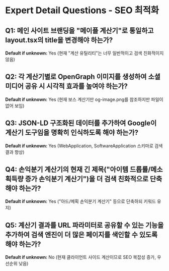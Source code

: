 # Expert Detail Questions - SEO 최적화

## Q1: 메인 사이트 브랜딩을 "메이플 계산기"로 통일하고 layout.tsx의 title을 변경해야 하는가?
**Default if unknown:** Yes (현재 "계산 유틸리티"는 너무 일반적이고 검색 친화적이지 않음)

## Q2: 각 계산기별로 OpenGraph 이미지를 생성하여 소셜 미디어 공유 시 시각적 효과를 높여야 하는가?
**Default if unknown:** Yes (현재 보스 계산기만 og-image.png를 참조하지만 파일이 없어 보임)

## Q3: JSON-LD 구조화된 데이터를 추가하여 Google이 계산기 도구임을 명확히 인식하도록 해야 하는가?
**Default if unknown:** Yes (WebApplication, SoftwareApplication 스키마로 검색 결과 향상)

## Q4: 손익분기 계산기의 현재 긴 제목("아이템 드롭률/메소 획득량 증가 손익분기 계산기")을 더 검색 친화적으로 단축해야 하는가?
**Default if unknown:** Yes ("아드/메획 손익분기 계산기" 등으로 단축하되 키워드 유지)

## Q5: 계산기 결과를 URL 파라미터로 공유할 수 있는 기능을 추가하여 검색 엔진이 더 많은 페이지를 색인할 수 있도록 해야 하는가?
**Default if unknown:** No (현재 클라이언트 사이드 계산이므로 SEO 복잡성 증가, 우선순위 낮음)